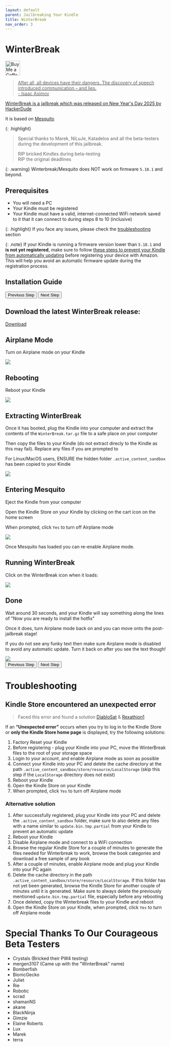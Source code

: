 ```yaml
---
layout: default
parent: Jailbreaking Your Kindle
title: WinterBreak
nav_order: 3
---
```


# WinterBreak
<a href='https://ko-fi.com/hackerdude' target='_blank'><img height='35' style='border:0px;height:46px;' src='https://storage.ko-fi.com/cdn/brandasset/v2/support_me_on_kofi_dark.png' border='0' alt='Buy Me a Coffee at ko-fi.com' />

> After all, all devices have their dangers. The discovery of speech introduced communication – and lies.
> <br/>
> \- Isaac Asimov

WinterBreak is a jailbreak which was released on New Year's Day 2025 by [HackerDude](https://www.mobileread.com/forums/member.php?u=330416)

It is based on [Mesquito](../../mesquito/)

{: .highlight}
> Special thanks to Marek, NiLuJe, Katadelos and all the beta-testers during the development of this jailbreak.
>
> RIP bricked Kindles during beta-testing
> <br/>
> RIP the original deadlines

{: .warning}
Winterbreak/Mesquito does NOT work on firmware `5.18.1` and beyond.


## Prerequisites
- You will need a PC
- Your Kindle must be registered
- Your Kindle must have a valid, internet-connected WiFi network saved to it that it can connect to during steps 8 to 10 (inclusive)

{: .highlight}
If you face any issues, please check the [troubleshooting](#troubleshooting) section

{: .note}
If your Kindle is running a firmware version lower than `5.18.1` and **is not yet registered**, make sure to follow [these steps to prevent your Kindle from automatically updating](../prevent-auto-update/) before registering your device with Amazon. This will help you avoid an automatic firmware update during the registration process.

## Installation Guide

<div id="guide">
    <div class="buttons">
        <button class="btn btn-orange" id="prev">Previous Step</button>
        <span id="stepCounter"></span>
        <button class="btn btn-green" id="next">Next Step</button>
    </div>
    <div id="stepwrapper" class="stepwrapper">
        <div class="step">
            <h2>Download the latest WinterBreak release:</h2>
            <div class="stepContent">
                <a href="https://github.com/KindleModding/WinterBreak/releases/latest/download/WinterBreak.tar.gz" class="btn btn-purple">Download</a>
            </div>
        </div>
        <div class="step">
            <h2>Airplane Mode</h2>
            <div class="stepContent">
                <p>Turn on Airplane mode on your Kindle</p>
                <img src="./airplane_mode.png" />
            </div>
        </div>
        <div class="step">
            <h2>Rebooting</h2>
            <div class="stepContent">
                <p>Reboot your Kindle</p>
                <img src="./reboot.png" />
            </div>
        </div>
        <div class="step">
            <h2>Extracting WinterBreak</h2>
            <div class="stepContent">
                <p>Once it has booted, plug the Kindle into your computer and extract the contents of the <code>WinterBreak.tar.gz</code> file to a safe place on your computer</p>
                <p>Then copy the files to your Kindle (do not extract direcly to the Kindle as this may fail). Replace any files if you are prompted to</p>
                <p class="highlight">
                    For Linux/MacOS users, ENSURE the hidden folder <code>.active_content_sandbox</code> has been copied to your Kindle
                </p>
                <img src="./file_list.png" />
            </div>
        </div>
<div class="step">
            <h2>Entering Mesquito</h2>
            <div class="stepContent">
                <p>Eject the Kindle from your computer</p>
                <p>Open the Kindle Store on your Kindle by clicking on the cart icon on the home screen</p>
                <p>When prompted, click <code>Yes</code> to turn off Airplane mode</p>
                <img src="./store_aeroplane.png" />
                <p>Once Mesquito has loaded you can re-enable Airplane mode.</p>
            </div>
        </div>
        <div class="step">
            <h2>Running WinterBreak</h2>
            <div class="stepContent">
                <p>Click on the WinterBreak icon when it loads:</p>
                <img src="./winterbreak_launcher.png" />
            </div>
        </div>
        <div class="step">
            <h2>Done</h2>
            <div class="stepContent">
                <p>Wait around 30 seconds, and your Kindle will say something along the lines of "Now you are ready to install the hotfix"</p>
                <p>Once it does, turn Airplane mode back on and you can move onto the post-jailbreak stage!</p>
                <p class="highlight">
                    If you do not see any funky text then make sure Airplane mode is disabled to avoid any automatic update. Turn it back on after you see the text though!
                </p>
                <img src="./winterbreak_run.png" />
            </div>
        </div>
    </div>
    <div class="buttons">
        <button class="btn btn-orange" id="prev">Previous Step</button>
        <span id="stepCounter"></span>
        <button class="btn btn-green" id="next">Next Step</button>
    </div>
</div>
<script>new Guide("guide", "../post-jailbreak/setting-up-a-hotfix", "Setting Up A Hotfix");</script>

# Troubleshooting
## Kindle Store encountered an unexpected error
> Faced this error and found a solution [DiabloSat](https://github.com/progzone122) & [Rexathion1](https://github.com/Rexathion1)

If an **“Unexpected error”** occurs when you try to log in to the Kindle Store or **only the Kindle Store home page** is displayed, try the following solutions:

1. Factory Reset your Kindle
2. Before registering - plug your Kindle into your PC, move the WinterBreak files to the root of your storage space
3. Login to your account, and enable Airplane mode as soon as possible
4. Connect your Kindle into your PC and delete the cache directory at the path `.active_content_sandbox/store/resource/LocalStorage` (skip this step if the `LocalStorage` directory does not exist)
5. Reboot your Kindle
6. Open the Kindle Store on your Kindle
7. When prompted, click `Yes` to turn off Airplane mode

### Alternative solution

1. After successfully registered, plug your Kindle into your PC and delete the `.active_content_sandbox` folder,  make sure to also delete any files with a name similar to `update.bin.tmp.partial` from your Kindle to prevent an automatic update
2. Reboot your Kindle
3. Disable Airplane mode and connect to a WiFi connection
4. Browse the regular Kindle Store for a couple of minutes to generate the files needed for Winterbreak to work, browse the book categories and download a free sample of any book
5. After a couple of minutes, enable Airplane mode and plug your Kindle into your PC again
6. Delete the cache directory in the path `.active_content_sandbox/store/resource/LocalStorage`. If this folder has not yet been generated, browse the Kindle Store for another couple of minutes until it is generated. Make sure to always delete the previously mentioned `update.bin.tmp.partial` file, especially before any rebooting
7. Once deleted, copy the Winterbreak files to your Kindle and reboot
8. Open the Kindle Store on your Kindle, when prompted, click `Yes` to turn off Airplane mode

# Special Thanks To Our Courageous Beta Testers
- Crystals (Bricked their PW4 testing)
- mergen3107 (Came up with the "WinterBreak" name)
- Bomberfish
- BionicGecko
- Juliet
- Rie
- Robotic
- scrad
- shamanNS
- akane
- BlackNinja
- Gimzie
- Elaine Roberts
- Lux
- Marek
- terra
